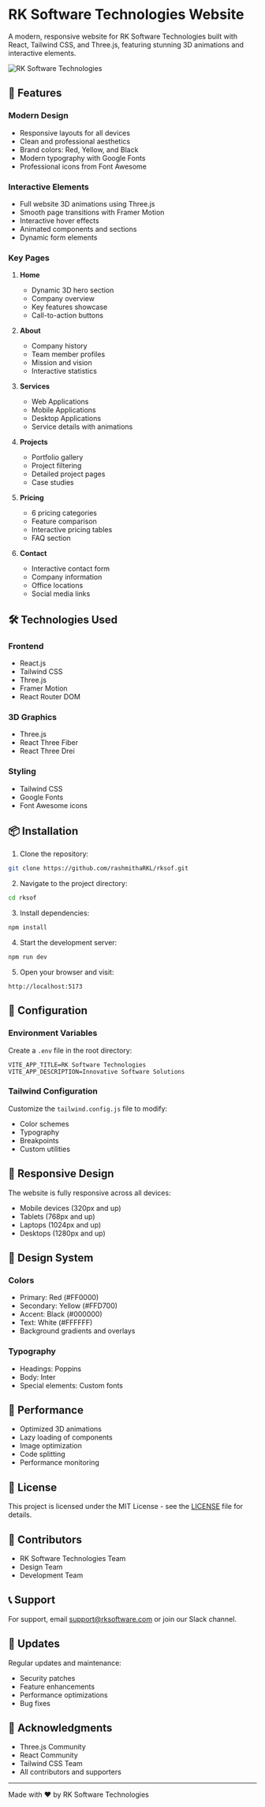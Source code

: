 # RK Software Technologies Website

A modern, responsive website for RK Software Technologies built with React, Tailwind CSS, and Three.js, featuring stunning 3D animations and interactive elements.

![RK Software Technologies](https://images.unsplash.com/photo-1460925895917-afdab827c52f?ixlib=rb-4.0.3)

## 🚀 Features

### Modern Design
- Responsive layouts for all devices
- Clean and professional aesthetics
- Brand colors: Red, Yellow, and Black
- Modern typography with Google Fonts
- Professional icons from Font Awesome

### Interactive Elements
- Full website 3D animations using Three.js
- Smooth page transitions with Framer Motion
- Interactive hover effects
- Animated components and sections
- Dynamic form elements

### Key Pages
1. **Home**
   - Dynamic 3D hero section
   - Company overview
   - Key features showcase
   - Call-to-action buttons

2. **About**
   - Company history
   - Team member profiles
   - Mission and vision
   - Interactive statistics

3. **Services**
   - Web Applications
   - Mobile Applications
   - Desktop Applications
   - Service details with animations

4. **Projects**
   - Portfolio gallery
   - Project filtering
   - Detailed project pages
   - Case studies

5. **Pricing**
   - 6 pricing categories
   - Feature comparison
   - Interactive pricing tables
   - FAQ section

6. **Contact**
   - Interactive contact form
   - Company information
   - Office locations
   - Social media links

## 🛠️ Technologies Used

### Frontend
- React.js
- Tailwind CSS
- Three.js
- Framer Motion
- React Router DOM

### 3D Graphics
- Three.js
- React Three Fiber
- React Three Drei

### Styling
- Tailwind CSS
- Google Fonts
- Font Awesome icons

## 📦 Installation

1. Clone the repository:
```bash
git clone https://github.com/rashmithaRKL/rksof.git
```

2. Navigate to the project directory:
```bash
cd rksof
```

3. Install dependencies:
```bash
npm install
```

4. Start the development server:
```bash
npm run dev
```

5. Open your browser and visit:
```
http://localhost:5173
```

## 🔧 Configuration

### Environment Variables
Create a `.env` file in the root directory:
```env
VITE_APP_TITLE=RK Software Technologies
VITE_APP_DESCRIPTION=Innovative Software Solutions
```

### Tailwind Configuration
Customize the `tailwind.config.js` file to modify:
- Color schemes
- Typography
- Breakpoints
- Custom utilities

## 📱 Responsive Design

The website is fully responsive across all devices:
- Mobile devices (320px and up)
- Tablets (768px and up)
- Laptops (1024px and up)
- Desktops (1280px and up)

## 🎨 Design System

### Colors
- Primary: Red (#FF0000)
- Secondary: Yellow (#FFD700)
- Accent: Black (#000000)
- Text: White (#FFFFFF)
- Background gradients and overlays

### Typography
- Headings: Poppins
- Body: Inter
- Special elements: Custom fonts

## 🚀 Performance

- Optimized 3D animations
- Lazy loading of components
- Image optimization
- Code splitting
- Performance monitoring

## 📄 License

This project is licensed under the MIT License - see the [LICENSE](LICENSE) file for details.

## 👥 Contributors

- RK Software Technologies Team
- Design Team
- Development Team

## 📞 Support

For support, email support@rksoftware.com or join our Slack channel.

## 🔄 Updates

Regular updates and maintenance:
- Security patches
- Feature enhancements
- Performance optimizations
- Bug fixes

## 🌟 Acknowledgments

- Three.js Community
- React Community
- Tailwind CSS Team
- All contributors and supporters

---

Made with ❤️ by RK Software Technologies
